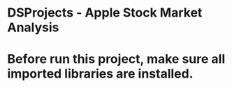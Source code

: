 # DSProjects - Apple Stock Market Analysis
# Before run this project, make sure all imported libraries are installed.
